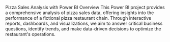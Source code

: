 Pizza Sales Analysis with Power BI
Overview
This Power BI project provides a comprehensive analysis of pizza sales data, offering insights into the performance of a fictional pizza restaurant chain. Through interactive reports, dashboards, and visualizations, we aim to answer critical business questions, identify trends, and make data-driven decisions to optimize the restaurant's operations.
